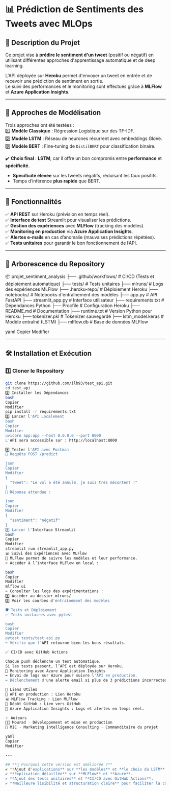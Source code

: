 # 📊 Prédiction de Sentiments des Tweets avec MLOps

## 📌 Description du Projet  
Ce projet vise à **prédire le sentiment d'un tweet** (positif ou négatif) en utilisant différentes approches d'apprentissage automatique et de deep learning.  

L'API déployée sur **Heroku** permet d'envoyer un tweet en entrée et de recevoir une prédiction de sentiment en sortie.  
Le suivi des performances et le monitoring sont effectués grâce à **MLFlow** et **Azure Application Insights**.

---

## 🧠 Approches de Modélisation  

Trois approches ont été testées :  
1️⃣ **Modèle Classique** : Régression Logistique sur des TF-IDF.  
2️⃣ **Modèle LSTM** : Réseau de neurones récurrent avec embeddings GloVe.  
3️⃣ **Modèle BERT** : Fine-tuning de `DistilBERT` pour classification binaire.

✔️ **Choix final** : **LSTM**, car il offre un bon compromis entre **performance** et **spécificité**.  
   - **Spécificité élevée** sur les tweets négatifs, réduisant les faux positifs.  
   - Temps d’inférence **plus rapide** que BERT.

---

## 🔧 Fonctionnalités  
✅ **API REST** sur Heroku (prévision en temps réel).  
✅ **Interface de test** Streamlit pour visualiser les prédictions.  
✅ **Gestion des expériences** avec **MLFlow** (tracking des modèles).  
✅ **Monitoring en production** via **Azure Application Insights**.  
✅ **Alertes e-mails** en cas d’anomalie (mauvaises prédictions répétées).  
✅ **Tests unitaires** pour garantir le bon fonctionnement de l’API.

---

## 📂 Arborescence du Repository  
📦 projet_sentiment_analysis ├── .github/workflows/ # CI/CD (Tests et déploiement automatique) ├── tests/ # Tests unitaires ├── mlruns/ # Logs des expériences MLFlow ├── .heroku-repo/ # Déploiement Heroku ├── notebooks/ # Notebooks d'entraînement des modèles ├── app.py # API FastAPI ├── streamlit_app.py # Interface utilisateur ├── requirements.txt # Dépendances Python ├── Procfile # Configuration Heroku ├── README.md # Documentation ├── runtime.txt # Version Python pour Heroku ├── tokenizer.pkl # Tokenizer sauvegardé ├── lstm_model.keras # Modèle entraîné (LSTM) ├── mlflow.db # Base de données MLFlow

yaml
Copier
Modifier

---

## 🛠 Installation et Exécution  

### 1️⃣ **Cloner le Repository**  
```bash
git clone https://github.com/ilb93/test_api.git
cd test_api
2️⃣ Installer les Dépendances
bash
Copier
Modifier
pip install -r requirements.txt
3️⃣ Lancer l'API Localement
bash
Copier
Modifier
uvicorn app:app --host 0.0.0.0 --port 8000
L'API sera accessible sur : http://localhost:8000

4️⃣ Tester l'API avec Postman
📩 Requête POST /predict

json
Copier
Modifier
{
  "tweet": "Le vol a été annulé, je suis très mécontent !"
}
🔎 Réponse attendue :

json
Copier
Modifier
{
  "sentiment": "négatif"
}
5️⃣ Lancer l'Interface Streamlit
bash
Copier
Modifier
streamlit run streamlit_app.py
📊 Suivi des Expériences avec MLFlow
📌 MLFlow permet de suivre les modèles et leur performance.
➡️ Accéder à l’interface MLFlow en local :

bash
Copier
Modifier
mlflow ui
➡️ Consulter les logs des expérimentations :
1️⃣ Accéder au dossier mlruns/
2️⃣ Voir les courbes d'entraînement des modèles

🛡️ Tests et Déploiement
✅ Tests unitaires avec pytest

bash
Copier
Modifier
pytest tests/test_api.py
➡️ Vérifie que l'API retourne bien les bons résultats.

✅ CI/CD avec GitHub Actions

Chaque push déclenche un test automatique.
Si les tests passent, l’API est déployée sur Heroku.
📡 Monitoring avec Azure Application Insights
➡️ Envoi de logs sur Azure pour suivre l'API en production.
➡️ Déclenchement d'une alerte email si plus de 3 prédictions incorrectes en 3 minutes.

🔗 Liens Utiles
🚀 API en production : Lien Heroku
📊 MLFlow Tracking : Lien MLFlow
📁 Dépôt GitHub : Lien vers GitHub
📡 Azure Application Insights : Logs et alertes en temps réel.

✨ Auteurs
👨‍💻 Mourad - Développement et mise en production
🏢 MIC - Marketing Intelligence Consulting - Commanditaire du projet

yaml
Copier
Modifier

---

## **📌 Pourquoi cette version est améliorée ?**
✔ **Ajout d'explications** sur **les modèles** et **le choix du LSTM**.  
✔ **Explication détaillée** sur **MLFlow** et **Azure**.  
✔ **Ajout des tests unitaires** et **CI/CD avec GitHub Actions**.  
✔ **Meilleure lisibilité et structuration claire** pour faciliter la compréhension.  
